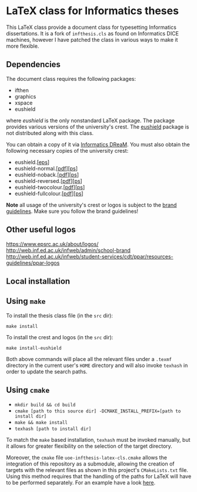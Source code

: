 # LaTeX class for Informatics theses
This LaTeX class provide a document class for typesetting Informatics dissertations. It is a fork of `infthesis.cls` as found on Informatics DICE machines, however I have patched the class in various ways to make it more flexible.

## Dependencies
The document class requires the following packages:
 * ifthen
 * graphics
 * xspace
 * eushield
 
where *eushield* is the only nonstandard LaTeX package. The package provides various versions of the university's crest. The [eushield][eushield.sty] package is not distributed along with this class. 

You can obtain a copy of it via [Informatics DReaM](http://dream.inf.ed.ac.uk/projects/polyml/application/cover-letter/tex/logos/eushield.sty). You must also obtain the following necessary copies of the university crest:
* eushield.[[eps](http://dream.inf.ed.ac.uk/projects/polyml/application/cover-letter/tex/logos/eushield.eps)]
* eushield-normal.[[pdf](http://dream.inf.ed.ac.uk/projects/polyml/application/cover-letter/tex/logos/eushield-normal.pdf)][[ps](http://dream.inf.ed.ac.uk/projects/polyml/application/cover-letter/tex/logos/eushield-normal.ps)]
* eushield-noback.[[pdf](http://dream.inf.ed.ac.uk/projects/polyml/application/cover-letter/tex/logos/eushield-noback.pdf)][[ps](http://dream.inf.ed.ac.uk/projects/polyml/application/cover-letter/tex/logos/eushield-noback.ps)]
* eushield-reversed.[[pdf](http://dream.inf.ed.ac.uk/projects/polyml/application/cover-letter/tex/logos/eushield-reversed.pdf)][[ps](http://dream.inf.ed.ac.uk/projects/polyml/application/cover-letter/tex/logos/eushield-reversed.ps)]
* eushield-twocolour.[[pdf](http://dream.inf.ed.ac.uk/projects/polyml/application/cover-letter/tex/logos/eushield-twocolour.pdf)][[ps](http://dream.inf.ed.ac.uk/projects/polyml/application/cover-letter/tex/logos/eushield-twocolour.ps)]
* eushield-fullcolour.[[pdf](http://dream.inf.ed.ac.uk/projects/polyml/application/cover-letter/tex/logos/eushield-fullcolour.pdf)][[ps](http://dream.inf.ed.ac.uk/projects/polyml/application/cover-letter/tex/logos/eushield-fullcolour.ps)]

**Note** all usage of the university's crest or logos is subject to the [brand guidelines](http://www.ed.ac.uk/communications-marketing/resources/university-brand). Make sure you follow the brand guidelines!

## Other useful logos

https://www.epsrc.ac.uk/about/logos/
http://web.inf.ed.ac.uk/infweb/admin/school-brand
http://web.inf.ed.ac.uk/infweb/student-services/cdt/ppar/resources-guidelines/ppar-logos 

## Local installation

## Using `make`

To install the thesis class file (in the `src` dir):

`make install`

To install the crest and logos (in the `src` dir):

`make install-eushield`

Both above commands will place all the relevant files under a `.texmf` directory in the current user's `HOME` directory
and will also invoke `texhash` in order to update the search paths.

## Using `cmake`

- `mkdir build && cd build`
- `cmake [path to this source dir] -DCMAKE_INSTALL_PREFIX=[path to install dir]`
- `make && make install`
- `texhash [path to install dir]`

To match the `make` based installation, `texhash` must be invoked manually, but it allows for greater flexibility on the
selection of the target directory.

Moreover, the `cmake` file `uoe-infthesis-latex-cls.cmake` allows the integration of this repository as a submodule, 
allowing the creation of targets with the relevant files as shown in this project's `CMakeLists.txt` file. Using this
method requires that the handling of the paths for LaTeX will have to be performed separately. For an example have a
look [here](https://github.com/compor/uoe-inf-thesis-skeleton).


[eushield.sty]: http://dream.inf.ed.ac.uk/projects/polyml/application/cover-letter/tex/logos/eushield.sty
